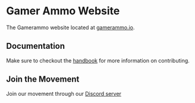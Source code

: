 # Gamer Ammo Website
The Gamerammo website located at [gamerammo.io](https://gamerammo.io).

## Documentation
Make sure to checkout the [handbook](https://github.com/gamerammo/handbook) for more information on contributing.

## Join the Movement
Join our movement through our [Discord server](https://discord.gg/5wBRPE8)
